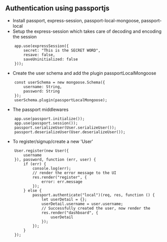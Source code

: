 ## Authentication using passportjs
* Install passport, express-session, passport-local-mongoose, passport-local
* Setup the express-session which takes care of decoding and encoding the session
```
    app.use(expressSession({
        secret: "This is the SECRET WORD",
        resave: false,
        saveUninitialized: false
    }));
```
* Create the user schema and add the plugin passportLocalMongoose
```
    const userSchema = new mongoose.Schema({
        username: String,
        password: String
    });
    userSchema.plugin(passportLocalMongoose);
```
* The passport middlewares
```
    app.use(passport.initialize());
    app.use(passport.session());
    passport.serializeUser(User.serializeUser());
    passport.deserializeUser(User.deserializeUser());
```
* To register/signup/create a new 'User'
```
    User.register(new User({
        username
    }), password, function (err, user) {
        if (err) {
            console.log(err);
            // render the error message to the UI
            res.render("register", {
                error: err.message
            });
        } else {
            passport.authenticate("local")(req, res, function () {
                let userDetail = {};
                userDetail.username = user.username;
                // Successfully created the user, now render the 
                res.render("dashboard", {
                    userDetail
                });
            });
        }
    });
```